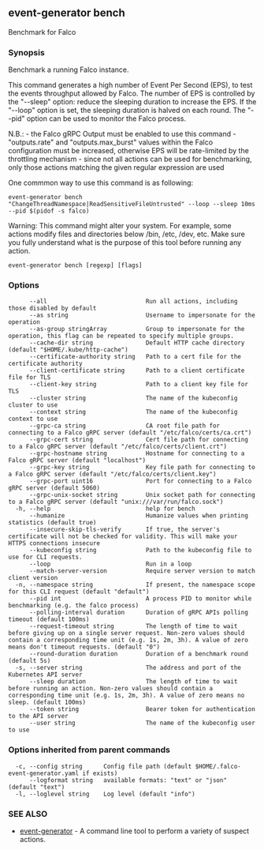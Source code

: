 ## event-generator bench

Benchmark for Falco

### Synopsis

Benchmark a running Falco instance.

This command generates a high number of Event Per Second (EPS), to test the events throughput allowed by Falco.
The number of EPS is controlled by the "--sleep" option: reduce the sleeping duration to increase the EPS.
If the "--loop" option is set, the sleeping duration is halved on each round.
The "--pid" option can be used to monitor the Falco process. 
	
N.B.:
	- the Falco gRPC Output must be enabled to use this command
	- "outputs.rate" and "outputs.max_burst" values within the Falco configuration must be increased,
	  otherwise EPS will be rate-limited by the throttling mechanism
	- since not all actions can be used for benchmarking, 
	  only those actions matching the given regular expression are used

One commmon way to use this command is as following:

	event-generator bench "ChangeThreadNamespace|ReadSensitiveFileUntrusted" --loop --sleep 10ms --pid $(pidof -s falco) 



Warning:
  This command might alter your system. For example, some actions modify files and directories below
  /bin, /etc, /dev, etc.
  Make sure you fully understand what is the purpose of this tool before running any action.


```
event-generator bench [regexp] [flags]
```

### Options

```
      --all                            Run all actions, including those disabled by default
      --as string                      Username to impersonate for the operation
      --as-group stringArray           Group to impersonate for the operation, this flag can be repeated to specify multiple groups.
      --cache-dir string               Default HTTP cache directory (default "$HOME/.kube/http-cache")
      --certificate-authority string   Path to a cert file for the certificate authority
      --client-certificate string      Path to a client certificate file for TLS
      --client-key string              Path to a client key file for TLS
      --cluster string                 The name of the kubeconfig cluster to use
      --context string                 The name of the kubeconfig context to use
      --grpc-ca string                 CA root file path for connecting to a Falco gRPC server (default "/etc/falco/certs/ca.crt")
      --grpc-cert string               Cert file path for connecting to a Falco gRPC server (default "/etc/falco/certs/client.crt")
      --grpc-hostname string           Hostname for connecting to a Falco gRPC server (default "localhost")
      --grpc-key string                Key file path for connecting to a Falco gRPC server (default "/etc/falco/certs/client.key")
      --grpc-port uint16               Port for connecting to a Falco gRPC server (default 5060)
      --grpc-unix-socket string        Unix socket path for connecting to a Falco gRPC server (default "unix:///var/run/falco.sock")
  -h, --help                           help for bench
      --humanize                       Humanize values when printing statistics (default true)
      --insecure-skip-tls-verify       If true, the server's certificate will not be checked for validity. This will make your HTTPS connections insecure
      --kubeconfig string              Path to the kubeconfig file to use for CLI requests.
      --loop                           Run in a loop
      --match-server-version           Require server version to match client version
  -n, --namespace string               If present, the namespace scope for this CLI request (default "default")
      --pid int                        A process PID to monitor while benchmarking (e.g. the falco process)
      --polling-interval duration      Duration of gRPC APIs polling timeout (default 100ms)
      --request-timeout string         The length of time to wait before giving up on a single server request. Non-zero values should contain a corresponding time unit (e.g. 1s, 2m, 3h). A value of zero means don't timeout requests. (default "0")
      --round-duration duration        Duration of a benchmark round (default 5s)
  -s, --server string                  The address and port of the Kubernetes API server
      --sleep duration                 The length of time to wait before running an action. Non-zero values should contain a corresponding time unit (e.g. 1s, 2m, 3h). A value of zero means no sleep. (default 100ms)
      --token string                   Bearer token for authentication to the API server
      --user string                    The name of the kubeconfig user to use
```

### Options inherited from parent commands

```
  -c, --config string      Config file path (default $HOME/.falco-event-generator.yaml if exists)
      --logformat string   available formats: "text" or "json" (default "text")
  -l, --loglevel string    Log level (default "info")
```

### SEE ALSO

* [event-generator](event-generator.md)	 - A command line tool to perform a variety of suspect actions.

